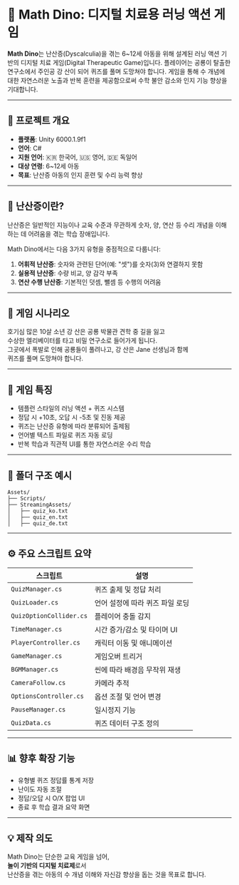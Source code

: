 
# 🦖 Math Dino: 디지털 치료용 러닝 액션 게임

**Math Dino**는 난산증(Dyscalculia)을 겪는 6~12세 아동을 위해 설계된
러닝 액션 기반의 디지털 치료 게임(Digital Therapeutic Game)입니다.
플레이어는 공룡이 탈출한 연구소에서 주인공 강 산이 되어 퀴즈를 풀며 도망쳐야 합니다.
게임을 통해 수 개념에 대한 자연스러운 노출과 반복 훈련을 제공함으로써 수학 불안 감소와 인지 기능 향상을 기대합니다.

---

## 🎯 프로젝트 개요

- **플랫폼**: Unity 6000.1.9f1
- **언어**: C#
- **지원 언어**: 🇰🇷 한국어, 🇺🇸 영어, 🇩🇪 독일어
- **대상 연령**: 6~12세 아동
- **목표**: 난산증 아동의 인지 훈련 및 수리 능력 향상

---

## 🧠 난산증이란?

난산증은 일반적인 지능이나 교육 수준과 무관하게 숫자, 양, 연산 등 수리 개념을 이해하는 데 어려움을 겪는 학습 장애입니다.

Math Dino에서는 다음 3가지 유형을 중점적으로 다룹니다:

1. **어휘적 난산증**: 숫자와 관련된 단어(예: "셋")를 숫자(3)와 연결하지 못함  
2. **실용적 난산증**: 수량 비교, 양 감각 부족  
3. **연산 수행 난산증**: 기본적인 덧셈, 뺄셈 등 수행의 어려움

---

## 🧩 게임 시나리오

호기심 많은 10살 소년 강 산은 공룡 박물관 견학 중 길을 잃고  
수상한 엘리베이터를 타고 비밀 연구소로 들어가게 됩니다.  
그곳에서 폭발로 인해 공룡들이 풀려나고, 강 산은 Jane 선생님과 함께  
퀴즈를 풀며 도망쳐야 합니다.

---

## 🧪 게임 특징

- 템플런 스타일의 러닝 액션 + 퀴즈 시스템  
- 정답 시 +10초, 오답 시 -5초 및 진동 제공  
- 퀴즈는 난산증 유형에 따라 분류되어 출제됨  
- 언어별 텍스트 파일로 퀴즈 자동 로딩  
- 반복 학습과 직관적 UI를 통한 자연스러운 수리 학습

---

## 📁 폴더 구조 예시

```
Assets/
├── Scripts/
├── StreamingAssets/
│   ├── quiz_ko.txt
│   ├── quiz_en.txt
│   ├── quiz_de.txt
```

---

## ⚙️ 주요 스크립트 요약

| 스크립트 | 설명 |
|----------|------|
| `QuizManager.cs` | 퀴즈 출제 및 정답 처리 |
| `QuizLoader.cs` | 언어 설정에 따라 퀴즈 파일 로딩 |
| `QuizOptionCollider.cs` | 플레이어 충돌 감지 |
| `TimeManager.cs` | 시간 증가/감소 및 타이머 UI |
| `PlayerController.cs` | 캐릭터 이동 및 애니메이션 |
| `GameManager.cs` | 게임오버 트리거 |
| `BGMManager.cs` | 씬에 따라 배경음 무작위 재생 |
| `CameraFollow.cs` | 카메라 추적 |
| `OptionsController.cs` | 옵션 조절 및 언어 변경 |
| `PauseManager.cs` | 일시정지 기능 |
| `QuizData.cs` | 퀴즈 데이터 구조 정의 |

---

## 📊 향후 확장 기능

- 유형별 퀴즈 정답률 통계 저장  
- 난이도 자동 조절  
- 정답/오답 시 O/X 팝업 UI  
- 종료 후 학습 결과 요약 화면

---

## 💡 제작 의도

Math Dino는 단순한 교육 게임을 넘어,  
**놀이 기반의 디지털 치료제**로서  
난산증을 겪는 아동의 수 개념 이해와 자신감 향상을 돕는 것을 목표로 합니다.
